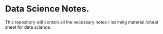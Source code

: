# Data Science Notes.

This repository will contain all the necessary notes / learning material /cheat sheet for data science. 
